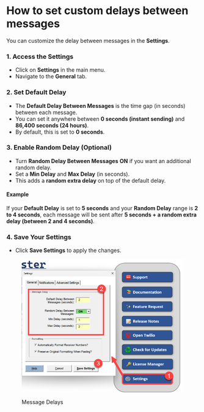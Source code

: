 # How to set custom delays between messages

You can customize the delay between messages in the **Settings**.

### 1. Access the Settings

* Click on **Settings** in the main menu.
* Navigate to the **General** tab.

### 2. Set Default Delay

* The **Default Delay Between Messages** is the time gap (in seconds) between each message.
* You can set it anywhere between **0 seconds (instant sending)** and **86,400 seconds (24 hours)**.
* By default, this is set to **0 seconds**.

### 3. Enable Random Delay (Optional)

* Turn **Random Delay Between Messages** **ON** if you want an additional random delay.
* Set a **Min Delay** and **Max Delay** (in seconds).
* This adds a **random extra delay** on top of the default delay.

#### Example

If your **Default Delay** is set to **5 seconds** and your **Random Delay** range is **2 to 4 seconds**, each message will be sent after **5 seconds + a random extra delay (between 2 and 4 seconds)**.

### 4. Save Your Settings

* Click **Save Settings** to apply the changes.

<figure><img src="../.gitbook/assets/image (11).png" alt=""><figcaption><p>Message Delays</p></figcaption></figure>

